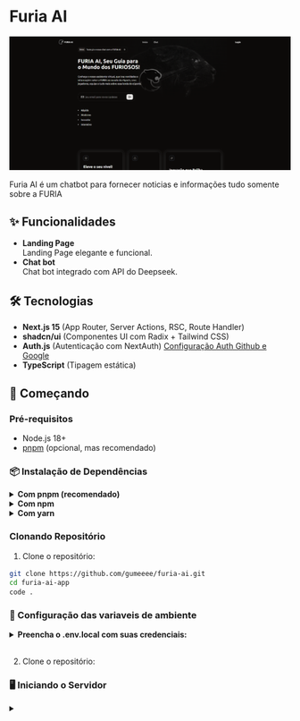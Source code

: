 # Furia AI

![Furia AI](/public/project-image.png)

Furia AI é um chatbot para fornecer noticias e informações tudo somente sobre a FURIA

## ✨ Funcionalidades

- **Landing Page**  
  Landing Page elegante e funcional.
- **Chat bot**  
  Chat bot integrado com API do Deepseek.

## 🛠️ Tecnologias

- **Next.js 15** (App Router, Server Actions, RSC, Route Handler)
- **shadcn/ui** (Componentes UI com Radix + Tailwind CSS)
- **Auth.js** (Autenticação com NextAuth) [Configuração Auth Github e Google](https://next-auth.js.org/getting-started/introduction)
- **TypeScript** (Tipagem estática)

## 🚀 Começando

### Pré-requisitos
- Node.js 18+
- [pnpm](https://pnpm.io/installation) (opcional, mas recomendado)

### 📦 Instalação de Dependências
<details> <summary><b>Com pnpm (recomendado)
</b>
</summary>

```bash
pnpm install
```
</details>

<details> <summary><b>Com npm
</b>
</summary>

```bash
npm install
```
</details>

<details> <summary><b>Com yarn
</b>
</summary>

```bash
yarn install
```
</details>

### Clonando Repositório

1. Clone o repositório:
```bash
git clone https://github.com/gumeeee/furia-ai.git
cd furia-ai-app
code .
```

### 🔐 Configuração das variaveis de ambiente

<details> <summary><b>Preencha o .env.local com suas credenciais:
</b>
</summary>

```bash
DEEPSEEK_API_KEY=sua-chave-api-deepseek
AUTH_GOOGLE_ID=sua-chave-publica-google-app
AUTH_GOOGLE_SECRET=sua-chave-google-secreta
AUTH_GITHUB_ID=sua-chave-publica-github-app
AUTH_GITHUB_SECRET=sua-chave-github-secreta
AUTH_SECRET=secret-gerado
```
</details>

<br>

2. Clone o repositório:


### 🖥️ Iniciando o Servidor

<details> <summary><b>
</b>
</summary>

```bash
# Com pnpm
pnpm dev

# Com npm
npm run dev

# Com Yarn
yarn dev
```
</details>
